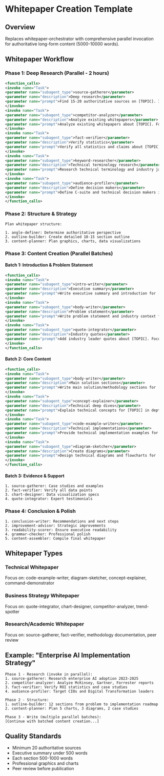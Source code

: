 # Whitepaper Creation Template

## Overview
Replaces whitepaper-orchestrator with comprehensive parallel invocation for authoritative long-form content (5000-10000 words).

## Whitepaper Workflow

### Phase 1: Deep Research (Parallel - 2 hours)
```xml
<function_calls>
<invoke name="Task">
<parameter name="subagent_type">source-gatherer</parameter>
<parameter name="description">Deep research</parameter>
<parameter name="prompt">Find 15-20 authoritative sources on [TOPIC]. Include academic papers, industry reports, case studies, expert analyses from last 2 years.</parameter>
</invoke>
<invoke name="Task">
<parameter name="subagent_type">competitor-analyzer</parameter>
<parameter name="description">Analyze existing whitepapers</parameter>
<parameter name="prompt">Analyze existing whitepapers about [TOPIC]. Focus on structure, depth, unique insights, and gaps in coverage.</parameter>
</invoke>
<invoke name="Task">
<parameter name="subagent_type">fact-verifier</parameter>
<parameter name="description">Verify statistics</parameter>
<parameter name="prompt">Verify all statistics and claims about [TOPIC]. Focus on ROI data, implementation metrics, industry benchmarks.</parameter>
</invoke>
<invoke name="Task">
<parameter name="subagent_type">keyword-researcher</parameter>
<parameter name="description">Technical terminology research</parameter>
<parameter name="prompt">Research technical terminology and industry jargon for [TOPIC]. Include acronyms, technical concepts, regulatory terms.</parameter>
</invoke>
<invoke name="Task">
<parameter name="subagent_type">audience-profiler</parameter>
<parameter name="description">Define decision makers</parameter>
<parameter name="prompt">Define C-suite and technical decision makers interested in [TOPIC]. Include pain points, decision criteria, objections.</parameter>
</invoke>
</function_calls>
```

### Phase 2: Structure & Strategy
```
Plan whitepaper structure:

1. angle-definer: Determine authoritative perspective
2. outline-builder: Create detailed 10-15 section outline
3. content-planner: Plan graphics, charts, data visualizations
```

### Phase 3: Content Creation (Parallel Batches)

#### Batch 1: Introduction & Problem Statement
```xml
<function_calls>
<invoke name="Task">
<parameter name="subagent_type">intro-writer</parameter>
<parameter name="description">Executive summary</parameter>
<parameter name="prompt">Write executive summary and introduction for [TOPIC] whitepaper. 500 words covering key findings, value proposition, methodology overview.</parameter>
</invoke>
<invoke name="Task">
<parameter name="subagent_type">body-writer</parameter>
<parameter name="description">Problem statement</parameter>
<parameter name="prompt">Write problem statement and industry context for [TOPIC]. 1000 words covering current challenges, market forces, urgency.</parameter>
</invoke>
<invoke name="Task">
<parameter name="subagent_type">quote-integrator</parameter>
<parameter name="description">Industry quotes</parameter>
<parameter name="prompt">Add industry leader quotes about [TOPIC]. Focus on C-suite perspectives, analyst insights, expert predictions.</parameter>
</invoke>
</function_calls>
```

#### Batch 2: Core Content
```xml
<function_calls>
<invoke name="Task">
<parameter name="subagent_type">body-writer</parameter>
<parameter name="description">Main solution sections</parameter>
<parameter name="prompt">Write main solution/methodology sections for [TOPIC]. 2000-3000 words covering approach, implementation, benefits. Structure: [paste outline]</parameter>
</invoke>
<invoke name="Task">
<parameter name="subagent_type">concept-explainer</parameter>
<parameter name="description">Technical deep dives</parameter>
<parameter name="prompt">Explain technical concepts for [TOPIC] in depth. Include frameworks, architectures, methodologies. Target: technical decision makers.</parameter>
</invoke>
<invoke name="Task">
<parameter name="subagent_type">code-example-writer</parameter>
<parameter name="description">Technical implementations</parameter>
<parameter name="prompt">Provide technical implementation examples for [TOPIC]. Include architecture diagrams, code samples, configuration examples.</parameter>
</invoke>
<invoke name="Task">
<parameter name="subagent_type">diagram-sketcher</parameter>
<parameter name="description">Create diagrams</parameter>
<parameter name="prompt">Design technical diagrams and flowcharts for [TOPIC]. Include system architecture, process flows, decision trees.</parameter>
</invoke>
</function_calls>
```

#### Batch 3: Evidence & Support
```
1. source-gatherer: Case studies and examples
2. fact-verifier: Verify all data points
3. chart-designer: Data visualization specs
4. quote-integrator: Expert testimonials
```

### Phase 4: Conclusion & Polish
```
1. conclusion-writer: Recommendations and next steps
2. improvement-advisor: Strategic improvements
3. readability-scorer: Ensure executive readability
4. grammar-checker: Professional polish
5. content-assembler: Compile final whitepaper
```

## Whitepaper Types

### Technical Whitepaper
Focus on: code-example-writer, diagram-sketcher, concept-explainer, command-demonstrator

### Business Strategy Whitepaper
Focus on: quote-integrator, chart-designer, competitor-analyzer, trend-spotter

### Research/Academic Whitepaper
Focus on: source-gatherer, fact-verifier, methodology documentation, peer review

## Example: "Enterprise AI Implementation Strategy"

```
Phase 1 - Research (invoke in parallel):
1. source-gatherer: Research enterprise AI adoption 2023-2025
2. competitor-analyzer: Analyze McKinsey, Gartner, Forrester reports
3. fact-verifier: Verify ROI statistics and case studies
4. audience-profiler: Target CIOs and Digital Transformation leaders

Phase 2 - Structure:
1. outline-builder: 12 sections from problem to implementation roadmap
2. content-planner: Plan 5 charts, 3 diagrams, 2 case studies

Phase 3 - Write (multiple parallel batches):
[Continue with batched content creation...]
```

## Quality Standards
- Minimum 20 authoritative sources
- Executive summary under 500 words
- Each section 500-1000 words
- Professional graphics and charts
- Peer review before publication